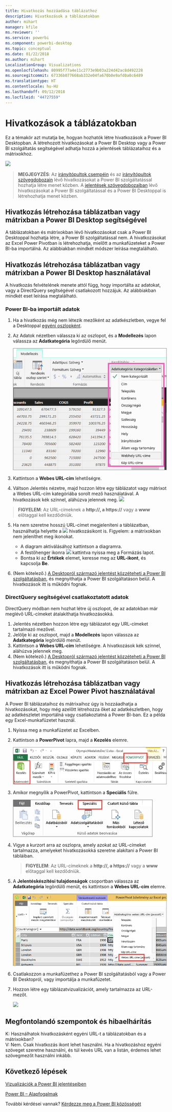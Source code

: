 ```yaml
---
title: Hivatkozás hozzáadása táblázathoz
description: Hivatkozások a táblázatokban
author: mihart
manager: kfile
ms.reviewer: ''
ms.service: powerbi
ms.component: powerbi-desktop
ms.topic: conceptual
ms.date: 01/22/2018
ms.author: mihart
LocalizationGroup: Visualizations
ms.openlocfilehash: 80995f77a4e11c2773e9b03a224d42ac8d492228
ms.sourcegitcommit: 67336b077668ab332e04fa670b0e9afd0a0c6489
ms.translationtype: HT
ms.contentlocale: hu-HU
ms.lasthandoff: 09/12/2018
ms.locfileid: "44727559"
---
```

# <a name="hyperlinks-in-tables"></a>Hivatkozások a táblázatokban
Ez a témakör azt mutatja be, hogyan hozhatók létre hivatkozások a Power BI Desktopban. A létrehozott hivatkozásokat a Power BI Desktop vagy a Power BI szolgáltatás segítségével adhatja hozzá a jelentések táblázataihoz és a mátrixokhoz. 

![](media/power-bi-hyperlinks-in-tables/hyperlinkedtable.png)

> **MEGJEGYZÉS**: Az [irányítópultok csempéin](service-dashboard-edit-tile.md) és az [irányítópultok szövegdobozain](service-dashboard-add-widget.md) lévő hivatkozásokat a Power BI szolgáltatással hozhatja létre menet közben. A [jelentések szövegdobozaiban](service-add-hyperlink-to-text-box.md) lévő hivatkozásokat a Power BI szolgáltatással és a Power BI Desktoppal is létrehozhatja menet közben.
> 
> 

## <a name="to-create-a-hyperlink-in-a-table-or-matrix-using-power-bi-desktop"></a>Hivatkozás létrehozása táblázatban vagy mátrixban a Power BI Desktop segítségével
A táblázatokban és mátrixokban lévő hivatkozásokat csak a Power BI Desktoppal hozhatja létre, a Power BI szolgáltatással nem. A hivatkozásokat az Excel Power Pivotban is létrehozhatja, mielőtt a munkafüzeteket a Power BI-ba importálná. Az alábbiakban mindkét módszer leírása megtalálható.

## <a name="create-a-table-or-matrix-hyperlink-in-power-bi-desktop"></a>Hivatkozás létrehozása táblázatban vagy mátrixban a Power BI Desktop használatával
A hivatkozás felvételének menete attól függ, hogy importálta az adatokat, vagy a DirectQuery segítségével csatlakozott hozzájuk. Az alábbiakban mindkét eset leírása megtalálható.

### <a name="for-data-imported-into-power-bi"></a>Power BI-ba importált adatok
1. Ha a hivatkozás még nem létezik mezőként az adatkészletben, vegye fel a Desktoppal [egyéni oszlopként](desktop-common-query-tasks.md).
2. Az Adatok nézetben válassza ki az oszlopot, és a **Modellezés** lapon válassza az **Adatkategória** legördülő menüt.
   
    ![](media/power-bi-hyperlinks-in-tables/pbi_data_category.png)
3. Kattintson a **Webes URL-cím** lehetőségre.
4. Váltson Jelentés nézetre, majd hozzon létre egy táblázatot vagy mátrixot a Webes URL-cím kategóriába sorolt mező használatával. A hivatkozások kék színnel, aláhúzva jelennek meg.
    ![](media/power-bi-hyperlinks-in-tables/power-bi-table-with-hyperlinks2.png)
> **FIGYELEM**: Az URL-címeknek a **http://, a https://** vagy a **www** előtaggal kell kezdődniük.
> 
>   
5. Ha nem szeretne hosszú URL-címet megjeleníteni a táblázatban, használhatja helyette a ![](media/power-bi-hyperlinks-in-tables/power-bi-hyperlink-icon.png) hivatkozásikont is. Figyelem: a mátrixokban nem jeleníthet meg ikonokat.
   
   * A diagram aktiválásához kattintson a diagramra.
   * A festőhenger ikonra ![](media/power-bi-hyperlinks-in-tables/power-bi-paintroller.png) kattintva nyissa meg a Formázás lapot.
   * Bontsa ki az **Értékek** elemet, keresse meg az **URL-ikont**, és kapcsolja **Be**.
6. (Nem kötelező.) [A Desktopról származó jelentést közzéteheti a Power BI szolgáltatásban](guided-learning/publishingandsharing.yml?tutorial-step=2), és megnyithatja a Power BI szolgáltatáson belül. A hivatkozások itt is működni fognak.

### <a name="for-data-connected-with-directquery"></a>DirectQuery segítségével csatlakoztatott adatok
DirectQuery módban nem hozhat létre új oszlopot,  de az adatokban már meglévő URL-címeket átalakíthatja hivatkozásokká.

1. Jelentés nézetben hozzon létre egy táblázatot egy URL-címeket tartalmazó mezővel.
2. Jelölje ki az oszlopot, majd a **Modellezés** lapon válassza az **Adatkategória** legördülő menüt.
3. Kattintson a **Webes URL-cím** lehetőségre. A hivatkozások kék színnel, aláhúzva jelennek meg.
4. (Nem kötelező.) [A Desktopról származó jelentést közzéteheti a Power BI szolgáltatásban](guided-learning/publishingandsharing.yml?tutorial-step=2), és megnyithatja a Power BI szolgáltatáson belül. A hivatkozások itt is működni fognak.

## <a name="create-a-table-or-matrix-hyperlink-in-excel-power-pivot"></a>Hivatkozás létrehozása táblázatban vagy mátrixban az Excel Power Pivot használatával
A Power BI táblázataihoz és mátrixaihoz úgy is hozzáadhatja a hivatkozásokat, hogy még azelőtt létrehozza őket az adatkészletben, hogy az adatkészletet importálná vagy csatlakoztatná a Power BI-ban. Ez a példa egy Excel-munkafüzetet használ.

1. Nyissa meg a munkafüzetet az Excelben.
2. Kattintson a **PowerPivot** lapra, majd a **Kezelés** elemre.
   
   ![](media/power-bi-hyperlinks-in-tables/createhyperlinkinpowerpivot2.png)
3. Amikor megnyílik a PowerPivot, kattintson a **Speciális** fülre.
   
   ![](media/power-bi-hyperlinks-in-tables/createhyperlinkinpowerpivot3.png)
4. Vigye a kurzort arra az oszlopra, amely azokat az URL-címeket tartalmazza, amelyeket hivatkozásokká szeretne alakítani a Power BI tábláiban.
   
   > **FIGYELEM**: Az URL-címeknek a **http://, a https://** vagy a **www** előtaggal kell kezdődniük.
   > 
   > 
5. A **Jelentéskészítési tulajdonságok** csoportban válassza az **Adatkategória** legördülő menüt, és kattintson a **Webes URL-cím** elemre. 
   
   ![](media/power-bi-hyperlinks-in-tables/createhyperlinksnew.png)
6. Csatlakozzon a munkafüzethez a Power BI szolgáltatásból vagy a Power BI Desktopról, vagy importálja a munkafüzetet.
7. Hozzon létre egy táblázatvizualizációt, amely tartalmazza az URL-mezőt.
   
   ![](media/power-bi-hyperlinks-in-tables/hyperlinksintables.gif)

## <a name="considerations-and-troubleshooting"></a>Megfontolandó szempontok és hibaelhárítás
K: Használhatok hivatkozásként egyéni URL-t a táblázatokban és a mátrixokban?    
V: Nem. Csak hivatkozás ikont lehet használni. Ha a hivatkozáshoz egyéni szöveget szeretne használni, és túl kevés URL van a listán, érdemes lehet szövegmezőt használni inkább.


## <a name="next-steps"></a>Következő lépések
[Vizualizációk a Power BI jelentéseiben](visuals/power-bi-report-visualizations.md)

[Power BI – Alapfogalmak](service-basic-concepts.md)

További kérdései vannak? [Kérdezze meg a Power BI közösségét](http://community.powerbi.com/)

